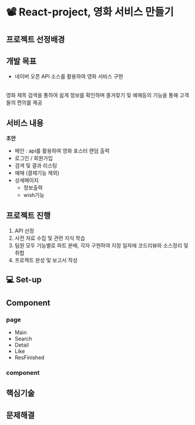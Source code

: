 # 📽 React-project, 영화 서비스 만들기

## 프로젝트 선정배경

## 개발 목표
- 네이버 오픈 API 소스를 활용하여 영화 서비스 구현
<br>
영화 제목 검색을 통하여 쉽게 정보를 확인하며 즐겨찾기 및 예매등의 기능을 통해 고객들의 편의를 제공

## 서비스 내용

**초안**
- 메인 : api를 활용하여 영화 포스터 랜덤 출력
- 로그인 / 회원가입
- 검색 및 결과 리스팅
- 예매 (결제기능 제외)
- 상세페이지 
  - 정보출력
  - wish기능



## 프로젝트 진행
1. API 선정
2. 사전 자료 수집 및 관련 지식 학습
3. 팀원 모두 기능별로 파트 분배, 각자 구현하여 지정 일자에 코드리뷰와 소스정리 및 취합
4. 프로젝트 완성 및 보고서 작성

## 💻 Set-up

## Component

### page
- Main
- Search
- Detail
- Like
- ResFinished

### component



## 핵심기술

## 문제해결
